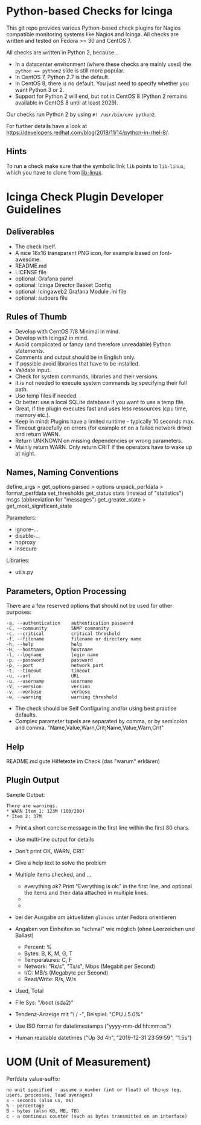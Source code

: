 # Python-based Checks for Icinga

This git repo provides various Python-based check plugins for Nagios compatible monitoring systems like Nagios and Icinga. All checks are written and tested on Fedora >= 30 and CentOS 7.

All checks are written in Python 2, because...

* In a datacenter environment (where these checks are mainly used) the `python == python2` side is still more popular.
* In CentOS 7, Python 2.7 is the default.
* In CentOS 8, there is no default. You just need to specify whether you want Python 3 or 2.
* Support for Python 2 will end, but not in CentOS 8 (Python 2 remains available in CentOS 8 until at least 2029).

Our checks run Python 2 by using `#! /usr/bin/env python2`.

For further details have a look at https://developers.redhat.com/blog/2018/11/14/python-in-rhel-8/.


## Hints

To run a check make sure that the symbolic link `lib` points to `lib-linux`, which you have to clone from [lib-linux](https://gitlab.com/linuxfabrik-icinga-plugins/lib-linux).


# Icinga Check Plugin Developer Guidelines

## Deliverables

* The check itself.
* A nice 16x16 transparent PNG icon, for example based on font-awesome.
* README.md
* LICENSE file
* optional: Grafana panel
* optional: Icinga Director Basket Config
* optional: Icingaweb2 Grafana Module .ini file
* optional: sudoers file


## Rules of Thumb

* Develop with CentOS 7/8 Minimal in mind.
* Develop with Icinga2 in mind.
* Avoid complicated or fancy (and therefore unreadable) Python statements.
* Comments and output should be in English only.
* If possible avoid libraries that have to be installed.
* Validate input.
* Check for system commands, libraries and their versions.
* It is not needed to execute system commands by specifying their full path.
* Use temp files if needed.
* Or better: use a local SQLite database if you want to use a temp file.
* Great, if the plugin executes fast and uses less ressources (cpu time, memory etc.).
* Keep in mind: Plugins have a limited runtime - typically 10 seconds max.
* Timeout gracefully on errors (for example `df` on a failed network drive) and return WARN.
* Return UNKNOWN on missing dependencies or wrong parameters.
* Mainly return WARN. Only return CRIT if the operators have to wake up at night.


## Names, Naming Conventions

define_args     > get_options
parsed          > options
unpack_perfdata > format_perfdata
set_thresholds
get_status
stats (instead of "statistics")
msgs (abbreviation for "messages")
get_greater_state > get_most_significant_state


Parameters:

* ignore-...
* disable-...
* noproxy
* insecure

Libraries:

* utils.py


## Parameters, Option Processing

There are a few reserved options that should not be used for other purposes:

	-a, --authentication    authentication password
	-C, --community         SNMP community
	-c, --critical          critical threshold
    -f, --filename          filename or directory name
	-h, --help              help
	-H, --hostname          hostname
	-l, --logname           login name
	-p, --password          password
	-p, --port              network port
	-t, --timeout           timeout
	-u, --url               URL
	-u, --username          username
	-V, --version           version
	-v, --verbose           verbose
	-w, --warning           warning threshold

* The check should be Self Configuring and/or using best practise defaults.
* Complex parameter tupels are separated by comma, or by semicolon and comma.
  "Name,Value,Warn,Crit;Name,Value,Warn,Crit"


## Help

README.md
gute Hilfetexte im Check (das "warum" erklären)


## Plugin Output

Sample Output:

```
There are warnings.
* WARN Item 1: 123M (100/200)
* Item 2: 37M
```

* Print a short concise message in the first line within the first 80 chars.
* Use multi-line output for details
* Don't print OK, WARN, CRIT
* Give a help text to solve the problem
* Multiple items checked, and ...
  - everything ok? Print "Everything is ok." in the first line, and optional the items and their data attached in multiple lines.
  - 
  - 

* bei der Ausgabe am aktuellsten `glances` unter Fedora orientieren
* Angaben von Einheiten so "schmal" wie möglich (ohne Leerzeichen und Ballast)
  * Percent: %
  * Bytes: B, K, M, G, T
  * Temperatures: C, F
  * Network: "Rx/s", "Tx/s", Mbps (Megabit per Second)
  * I/O: MB/s (Megabyte per Second)
  * Read/Write: R/s, W/s
* Used, Total
* File Sys: "/boot (sda2)"
* Tendenz-Anzeige mit "\ / -", Beispiel: "CPU / 5.0%" 
* Use ISO format for datetimestamps ("yyyy-mm-dd hh:mm:ss")
* Human readable datetimes ("Up 3d 4h", "2019-12-31 23:59:59", "1.5s")


# UOM (Unit of Measurement)

Perfdata value-suffix:

    no unit specified - assume a number (int or float) of things (eg, users, processes, load averages)
    s - seconds (also us, ms)
    % - percentage
    B - bytes (also KB, MB, TB)
    c - a continous counter (such as bytes transmitted on an interface)

